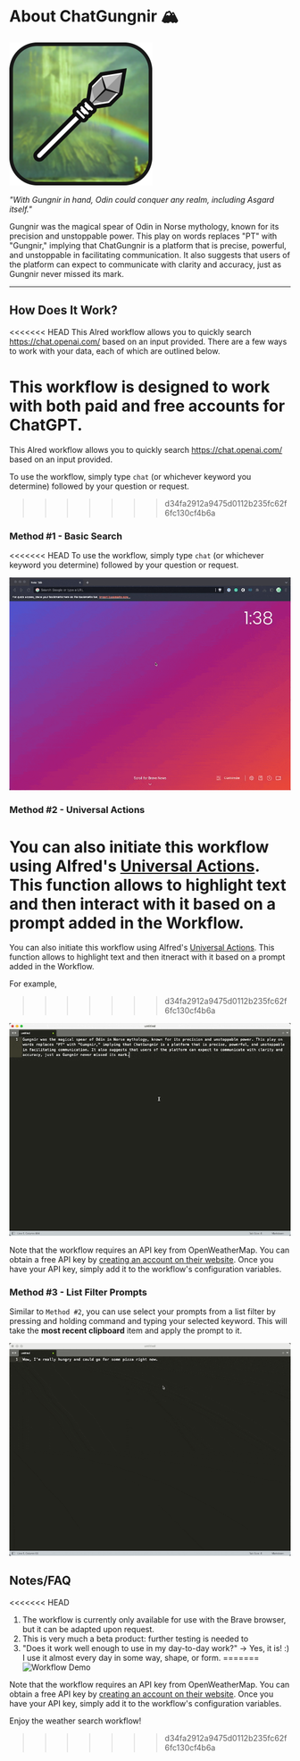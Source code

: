 # About ChatGungnir 🏔️

![Workflow Icon](icon.png)

*"With Gungnir in hand, Odin could conquer any realm, including Asgard itself."*

Gungnir was the magical spear of Odin in Norse mythology, known for its precision and unstoppable power. This play on words replaces "PT" with "Gungnir," implying that ChatGungnir is a platform that is precise, powerful, and unstoppable in facilitating communication. It also suggests that users of the platform can expect to communicate with clarity and accuracy, just as Gungnir never missed its mark.

---

## How Does It Work? 

<<<<<<< HEAD
This Alred workflow allows you to quickly search https://chat.openai.com/ based on an input provided. There are a few ways to work with your data, each of which are outlined below. 

This workflow is designed to work with both **paid and free accounts** for ChatGPT. 
=======
This Alred workflow allows you to quickly search https://chat.openai.com/ based on an input provided. 

To use the workflow, simply type `chat` (or whichever keyword you determine) followed by your question or request.
>>>>>>> d34fa2912a9475d0112b235fc62f6fc130cf4b6a

### Method #1 - Basic Search

<<<<<<< HEAD
To use the workflow, simply type `chat` (or whichever keyword you determine) followed by your question or request.

![Example Search](examplesearch.gif)

### Method #2 - Universal Actions

You can also initiate this workflow using Alfred's [Universal Actions](https://www.alfredapp.com/universal-actions/). This function allows to highlight text and then interact with it based on a prompt added in the Workflow. 
=======






You can also initiate this workflow using Alfred's [Universal Actions](https://www.alfredapp.com/universal-actions/). This function allows to highlight text and then itneract with it based on a prompt added in the Workflow. 

For example, 
>>>>>>> d34fa2912a9475d0112b235fc62f6fc130cf4b6a

![Universal Action](universalaction.gif)

Note that the workflow requires an API key from OpenWeatherMap. You can obtain a free API key by [creating an account on their website](https://home.openweathermap.org/users/sign_up). Once you have your API key, simply add it to the workflow's configuration variables.

### Method #3 - List Filter Prompts

Similar to `Method #2`, you can use select your prompts from a list filter by pressing and holding command and typing your selected keyword. This will take the **most recent clipboard** item and apply the prompt to it. 

![List Filter](listfilter.gif)

## Notes/FAQ

<<<<<<< HEAD
1. The workflow is currently only available for use with the Brave browser, but it can be adapted upon request. 
2. This is very much a beta product: further testing is needed to 
3. "Does it work well enough to use in my day-to-day work?" → Yes, it is! :) I use it almost every day in some way, shape, or form. 
=======
![Workflow Demo](demo.gif)

Note that the workflow requires an API key from OpenWeatherMap. You can obtain a free API key by [creating an account on their website](https://home.openweathermap.org/users/sign_up). Once you have your API key, simply add it to the workflow's configuration variables.

Enjoy the weather search workflow!
>>>>>>> d34fa2912a9475d0112b235fc62f6fc130cf4b6a
